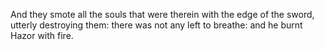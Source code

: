 And they smote all the souls that were therein with the edge of the sword, utterly destroying them: there was not any left to breathe: and he burnt Hazor with fire.
